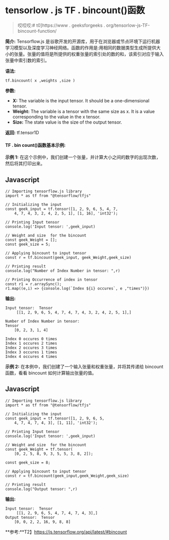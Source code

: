 # tensorlow . js TF . bincount()函数

> 哎哎哎:# t0]https://www . geeksforgeeks . org/tensorlow-js-TF-bincount-function/

**简介:** Tensorflow.js 是谷歌开发的开源库，用于在浏览器或节点环境下运行机器学习模型以及深度学习神经网络。函数的作用是:用相同的数据类型生成所提供大小的张量。张量的值将是所提供的权重张量的索引处的数的和，该索引对应于输入张量中索引数的索引。

**语法:**

```
tf.bincount( x ,weights ,size )
```

**参数:**

*   **X:** The variable is the input tensor. It should be a one-dimensional tensor.
*   **Weight:** The variable is a tensor with the same size as x. It is a value corresponding to the value in the x tensor.
*   **Size:** The state value is the size of the output tensor.

**返回:** tf.tensor1D

#### **TF . bin count()函数基本示例:**

**示例 1:** 在这个示例中，我们创建一个张量，并计算大小之间的数字的出现次数，然后将其打印出来。

## Javascript

```
// Importing tensorflow.js library
import * as tf from "@tensorflow/tfjs"

// Initializing the input
const geek_input = tf.tensor([1, 2, 9, 6, 5, 4, 7,
    4, 7, 4, 3, 2, 4, 2, 5, 1], [1, 16], 'int32');

// Printing Input tensor
console.log('Input tensor: ',geek_input)

// Weight and size  for the bincount
const geek_Weight = [];
const geek_size = 5;

// Applying bincount to input tensor
const r = tf.bincount(geek_input, geek_Weight,geek_size)

// Printing result
console.log("Number of Index Number in tensor: ",r)

// Printing Occurrence of index in tensor
const r1 = r.arraySync();
r1.map((e,i) => {console.log(`Index ${i} occures`, e ,"times")})
```

**输出:**

```
Input tensor:  Tensor
     [[1, 2, 9, 6, 5, 4, 7, 4, 7, 4, 3, 2, 4, 2, 5, 1],]

Number of Index Number in tensor:  
Tensor
    [0, 2, 3, 1, 4]

Index 0 occures 0 times
Index 1 occures 2 times
Index 2 occures 3 times
Index 3 occures 1 times
Index 4 occures 4 times
```

**示例 2:** 在本例中，我们创建了一个输入张量和权重张量，并将其传递给 bincount 函数，看看 bincount 如何计算输出张量的值。

## Javascript

```
// Importing tensorflow.js library
import * as tf from "@tensorflow/tfjs"

// Initializing the input
const geek_input = tf.tensor([1, 2, 9, 6, 5,
    4, 7, 4, 7, 4, 3], [1, 11], 'int32');

// Printing Input tensor
console.log('Input tensor: ',geek_input)

// Weight and size  for the bincount
const geek_Weight = tf.tensor(
    [0, 2, 5, 8, 9, 3, 5, 5, 3, 8, 2]);

const geek_size = 8;

// Applying bincount to input tensor
const r = tf.bincount(geek_input,geek_Weight,geek_size)

// Printing result
console.log("Output tensor: ",r)
```

**输出:**

```
Input tensor:  Tensor
     [[1, 2, 9, 6, 5, 4, 7, 4, 7, 4, 3],]
Output tensor:  Tensor
    [0, 0, 2, 2, 16, 9, 8, 8]
```

**参考:**T2】https://js.tensorflow.org/api/latest/#bincount